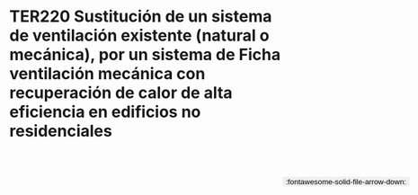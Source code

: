 
# TER220  Sustitución de un sistema de ventilación existente (natural o mecánica), por un sistema de Ficha ventilación mecánica con recuperación de calor de alta eficiencia en edificios no residenciales

<a href='../TER220  Sustitución de un sistema de ventilación existente (natural o mecánica), por un sistema de Ficha ventilación mecánica con recuperación de calor de alta eficiencia en edificios no residenciales.pdf' download>
<button class='md-button -primary' 
id='download-btn' style="position: fixed; top: 10%; right: 20px; 
        transform: translateY(-50%); z-index: 1000;  border: none; ">
:fontawesome-solid-file-arrow-down: 
</button>
</a>

<div 
    id='../TER220  Sustitución de un sistema de ventilación existente (natural o mecánica), por un sistema de Ficha ventilación mecánica con recuperación de calor de alta eficiencia en edificios no residenciales.pdf' 
    data-pdf-url='../TER220  Sustitución de un sistema de ventilación existente (natural o mecánica), por un sistema de Ficha ventilación mecánica con recuperación de calor de alta eficiencia en edificios no residenciales.pdf'
    style=' width: 100%; height: auto;overflow: auto;'>
</div>

